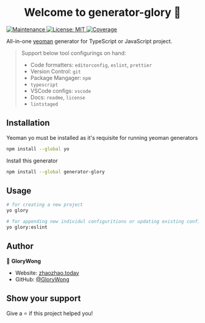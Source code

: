 <h1 align="center">Welcome to generator-glory 👋</h1>
<p>
  <a href="https://github.com/GloryWong/generator-glory/graphs/commit-activity" target="_blank">
    <img alt="Maintenance" src="https://img.shields.io/badge/Maintained%3F-yes-green.svg" />
  </a>
  <a href="#" target="_blank">
    <img alt="License: MIT" src="https://img.shields.io/github/license/GloryWong/generator-glory" />
  </a>
  <a href="#" target="_blank">
    <img alt="Coverage" src="https://img.shields.io/codecov/c/github/GloryWong/generator-glory" />
  </a>
</p>

All-in-one [yeoman](https://yeoman.io/) generator for TypeScript or JavaScript project.

> Support below tool configurings on hand:
>
> * Code formatters: `editorconfig`, `eslint`, `prettier`
> * Version Control: `git`
> * Package Mangager: `npm`
> * `typescript`
> * VSCode configs: `vscode`
> * Docs: `readme`, `license`
> * `lintstaged`

## Installation

Yeoman yo must be installed as it's requisite for running yeoman generators

```bash
npm install --global yo
```

Install this generator

```bash
npm install --global generator-glory
```

## Usage

```bash
# for creating a new project
yo glory

# for appending new individul configuritions or updating existing configurations. Take `eslint` for example
yo glory:eslint

```

## Author

👤 **GloryWong**

* Website: [zhaozhao.today](https://zhaozhao.today)
* GitHub: [@GloryWong](https://github.com/GloryWong)

## Show your support

Give a ⭐️ if this project helped you!
